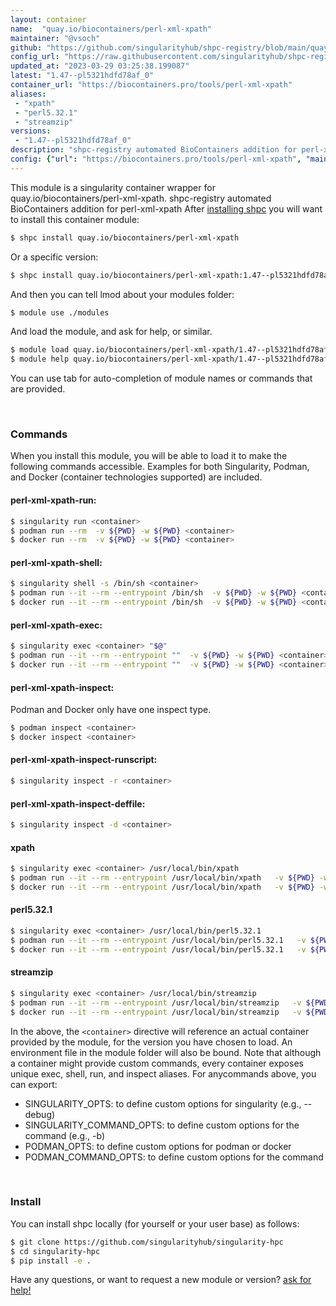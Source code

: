 ```yaml
---
layout: container
name:  "quay.io/biocontainers/perl-xml-xpath"
maintainer: "@vsoch"
github: "https://github.com/singularityhub/shpc-registry/blob/main/quay.io/biocontainers/perl-xml-xpath/container.yaml"
config_url: "https://raw.githubusercontent.com/singularityhub/shpc-registry/main/quay.io/biocontainers/perl-xml-xpath/container.yaml"
updated_at: "2023-03-29 03:25:38.199087"
latest: "1.47--pl5321hdfd78af_0"
container_url: "https://biocontainers.pro/tools/perl-xml-xpath"
aliases:
 - "xpath"
 - "perl5.32.1"
 - "streamzip"
versions:
 - "1.47--pl5321hdfd78af_0"
description: "shpc-registry automated BioContainers addition for perl-xml-xpath"
config: {"url": "https://biocontainers.pro/tools/perl-xml-xpath", "maintainer": "@vsoch", "description": "shpc-registry automated BioContainers addition for perl-xml-xpath", "latest": {"1.47--pl5321hdfd78af_0": "sha256:d822a8863e927947b9afe8295e233634d96d1567bb5763564fd38c8c435acb92"}, "tags": {"1.47--pl5321hdfd78af_0": "sha256:d822a8863e927947b9afe8295e233634d96d1567bb5763564fd38c8c435acb92"}, "docker": "quay.io/biocontainers/perl-xml-xpath", "aliases": {"xpath": "/usr/local/bin/xpath", "perl5.32.1": "/usr/local/bin/perl5.32.1", "streamzip": "/usr/local/bin/streamzip"}}
---
```


This module is a singularity container wrapper for quay.io/biocontainers/perl-xml-xpath.
shpc-registry automated BioContainers addition for perl-xml-xpath
After [installing shpc](#install) you will want to install this container module:


```bash
$ shpc install quay.io/biocontainers/perl-xml-xpath
```

Or a specific version:

```bash
$ shpc install quay.io/biocontainers/perl-xml-xpath:1.47--pl5321hdfd78af_0
```

And then you can tell lmod about your modules folder:

```bash
$ module use ./modules
```

And load the module, and ask for help, or similar.

```bash
$ module load quay.io/biocontainers/perl-xml-xpath/1.47--pl5321hdfd78af_0
$ module help quay.io/biocontainers/perl-xml-xpath/1.47--pl5321hdfd78af_0
```

You can use tab for auto-completion of module names or commands that are provided.

<br>

### Commands

When you install this module, you will be able to load it to make the following commands accessible.
Examples for both Singularity, Podman, and Docker (container technologies supported) are included.

#### perl-xml-xpath-run:

```bash
$ singularity run <container>
$ podman run --rm  -v ${PWD} -w ${PWD} <container>
$ docker run --rm  -v ${PWD} -w ${PWD} <container>
```

#### perl-xml-xpath-shell:

```bash
$ singularity shell -s /bin/sh <container>
$ podman run --it --rm --entrypoint /bin/sh  -v ${PWD} -w ${PWD} <container>
$ docker run --it --rm --entrypoint /bin/sh  -v ${PWD} -w ${PWD} <container>
```

#### perl-xml-xpath-exec:

```bash
$ singularity exec <container> "$@"
$ podman run --it --rm --entrypoint ""  -v ${PWD} -w ${PWD} <container> "$@"
$ docker run --it --rm --entrypoint ""  -v ${PWD} -w ${PWD} <container> "$@"
```

#### perl-xml-xpath-inspect:

Podman and Docker only have one inspect type.

```bash
$ podman inspect <container>
$ docker inspect <container>
```

#### perl-xml-xpath-inspect-runscript:

```bash
$ singularity inspect -r <container>
```

#### perl-xml-xpath-inspect-deffile:

```bash
$ singularity inspect -d <container>
```


#### xpath

```bash
$ singularity exec <container> /usr/local/bin/xpath
$ podman run --it --rm --entrypoint /usr/local/bin/xpath   -v ${PWD} -w ${PWD} <container> -c " $@"
$ docker run --it --rm --entrypoint /usr/local/bin/xpath   -v ${PWD} -w ${PWD} <container> -c " $@"
```


#### perl5.32.1

```bash
$ singularity exec <container> /usr/local/bin/perl5.32.1
$ podman run --it --rm --entrypoint /usr/local/bin/perl5.32.1   -v ${PWD} -w ${PWD} <container> -c " $@"
$ docker run --it --rm --entrypoint /usr/local/bin/perl5.32.1   -v ${PWD} -w ${PWD} <container> -c " $@"
```


#### streamzip

```bash
$ singularity exec <container> /usr/local/bin/streamzip
$ podman run --it --rm --entrypoint /usr/local/bin/streamzip   -v ${PWD} -w ${PWD} <container> -c " $@"
$ docker run --it --rm --entrypoint /usr/local/bin/streamzip   -v ${PWD} -w ${PWD} <container> -c " $@"
```



In the above, the `<container>` directive will reference an actual container provided
by the module, for the version you have chosen to load. An environment file in the
module folder will also be bound. Note that although a container
might provide custom commands, every container exposes unique exec, shell, run, and
inspect aliases. For anycommands above, you can export:

 - SINGULARITY_OPTS: to define custom options for singularity (e.g., --debug)
 - SINGULARITY_COMMAND_OPTS: to define custom options for the command (e.g., -b)
 - PODMAN_OPTS: to define custom options for podman or docker
 - PODMAN_COMMAND_OPTS: to define custom options for the command

<br>

### Install

You can install shpc locally (for yourself or your user base) as follows:

```bash
$ git clone https://github.com/singularityhub/singularity-hpc
$ cd singularity-hpc
$ pip install -e .
```

Have any questions, or want to request a new module or version? [ask for help!](https://github.com/singularityhub/singularity-hpc/issues)